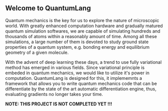 ## Welcome to QuantumLang

Quantum mechanics is the key for us to explore the nature of microscopic world. With greatly enhanced computation
hardware and gradually matured quantum simulation softwares, we are capable of simulating hundreds and thousands of atoms within
a reasonably amount of time. Among all these simulations, a large number of them is devoted to study ground state properties of
a quantum system, e.g. bonding energy and equilibrium geometry of a given molecule. 

With the advent of deep learning these days, a trend to use fully variational method has emerged in various fields. Since variational
principle is embeded in quantum mechanics, we would like to utilize it's power in computation. QuantumLang is designed for this, it
implememnts a framework that allows you to write quantum mechanics code that can be differentiate by the state of the art automatic
differentiation engine, thus, evaluating gradients no longer takes your time.

**NOTE: THIS PROJECT IS NOT COMPLETED YET !!!**
